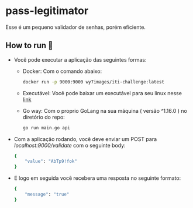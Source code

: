 # pass-legitimator
Esse é um pequeno validador de senhas, porém eficiente.

## How to run 🚀 
- Você pode executar a aplicação das seguintes formas:
	- Docker:
Com o comando abaixo: 
        ```bash
        docker run -p 9000:9000 wy7images/iti-challenge:latest
        ```
    - Executável: 
        Você pode baixar um executável para seu linux nesse [link](https://github.com/wy7-source/iti-challenge/releases)

    - Go way: 
        Com o proprio GoLang na sua máquina ( versão ^1.16.0 ) no diretório do repo:
        ``` bash
        go run main.go api
        ```

- Com a aplicação rodando, você deve enviar um POST para *localhost:9000/validate* com o seguinte body:
    ```bash
    {
        "value": "AbTp9!fok"
    } 
    ```

- E logo em seguida você recebera uma resposta no seguinte formato:

    ```bash
    {
        "message": "true"
    }
    ```
<br>
